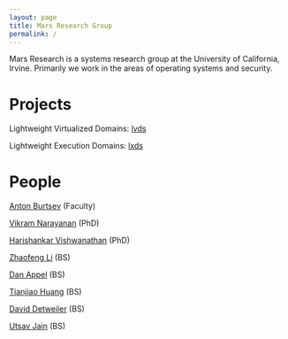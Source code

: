 ```yaml
---
layout: page
title: Mars Research Group
permalink: /
---
```


Mars Research is a systems research group at the University of California, Irvine. Primarily we work in the areas of operating systems and security. 

# Projects

Lightweight Virtualized Domains: [lvds](https://mars-research.github.io/lvds/)

Lightweight Execution Domains: [lxds](https://mars-research.github.io/lxds/)

# People

[Anton Burtsev](https://www.ics.uci.edu/~aburtsev/) (Faculty)

[Vikram Narayanan](https://arkivm.github.io) (PhD)

[Harishankar Vishwanathan]() (PhD)

[Zhaofeng Li]() (BS)

[Dan Appel]() (BS)

[Tianjiao Huang]() (BS)

[David Detweiler]() (BS)

[Utsav Jain]() (BS)

